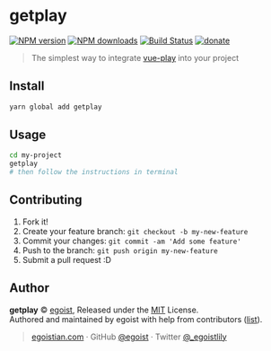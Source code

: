 # getplay

[![NPM version](https://img.shields.io/npm/v/getplay.svg?style=flat)](https://npmjs.com/package/getplay) [![NPM downloads](https://img.shields.io/npm/dm/getplay.svg?style=flat)](https://npmjs.com/package/getplay) [![Build Status](https://img.shields.io/circleci/project/vue-play/getplay/master.svg?style=flat)](https://circleci.com/gh/vue-play/getplay) [![donate](https://img.shields.io/badge/$-donate-ff69b4.svg?maxAge=2592000&style=flat)](https://github.com/egoist/donate)

> The simplest way to integrate [vue-play](https://github.com/vue-play/vue-play) into your project

## Install

```bash
yarn global add getplay
```

## Usage

```bash
cd my-project
getplay
# then follow the instructions in terminal
```

## Contributing

1. Fork it!
2. Create your feature branch: `git checkout -b my-new-feature`
3. Commit your changes: `git commit -am 'Add some feature'`
4. Push to the branch: `git push origin my-new-feature`
5. Submit a pull request :D


## Author

**getplay** © [egoist](https://github.com/egoist), Released under the [MIT](./LICENSE) License.<br>
Authored and maintained by egoist with help from contributors ([list](https://github.com/vue-play/getplay/contributors)).

> [egoistian.com](https://egoistian.com) · GitHub [@egoist](https://github.com/egoist) · Twitter [@_egoistlily](https://twitter.com/_egoistlily)
